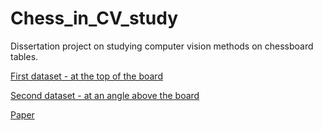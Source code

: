 # Chess_in_CV_study
Dissertation project on studying computer vision methods on chessboard tables.

[First dataset - at the top of the board](https://www.kaggle.com/datasets/thefamousrat/synthetic-chess-board-images/data?select=data)

[Second dataset - at an angle above the board](https://www.kaggle.com/datasets/robertlowry/chesscog/data?select=test)

[Paper](https://docs.google.com/document/d/1OuW6l-YzlH-JJBwlkQMto4OkSgIL6w9qlia43aH8OcI/edit?usp=sharing)
